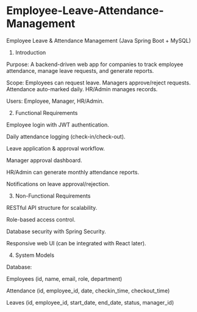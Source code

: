 # Employee-Leave-Attendance-Management
Employee Leave &amp; Attendance Management (Java Spring Boot + MySQL)
1. Introduction

Purpose: A backend-driven web app for companies to track employee attendance, manage leave requests, and generate reports.

Scope: Employees can request leave. Managers approve/reject requests. Attendance auto-marked daily. HR/Admin manages records.

Users: Employee, Manager, HR/Admin.

2. Functional Requirements

Employee login with JWT authentication.

Daily attendance logging (check-in/check-out).

Leave application & approval workflow.

Manager approval dashboard.

HR/Admin can generate monthly attendance reports.

Notifications on leave approval/rejection.

3. Non-Functional Requirements

RESTful API structure for scalability.

Role-based access control.

Database security with Spring Security.

Responsive web UI (can be integrated with React later).

4. System Models

Database:

Employees (id, name, email, role, department)

Attendance (id, employee_id, date, checkin_time, checkout_time)

Leaves (id, employee_id, start_date, end_date, status, manager_id)
